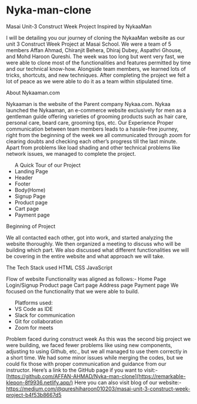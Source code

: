 # Nyka-man-clone
<p>Masai Unit-3 Construct Week Project Inspired by NykaaMan</p>
<p>I will be detailing you our journey of cloning the NykaaMan website as our unit 3 Construct Week Project at Masai School. We were a team of 5 members Affan Ahmad, Chiranjit Behera, Dhiraj Dubey, Aspathri Ghouse, and Mohd Haroon Qureshi.
The week was too long but went very fast, we were able to clone most of the functionalities and features permitted by time and our technical know-how. Alongside team members, we learned lots of tricks, shortcuts, and new techniques. After completing the project we felt a lot of peace as we were able to do it as a team within stipulated time.</p>

About Nykaaman.com
<p>Nykaaman is the website of the Parent company Nykaa.com. Nykaa launched the Nykaaman, an e-commerce website exclusively for men as a gentleman guide offering varieties of grooming products such as hair care, personal care, beard care, grooming tips, etc.
Our Experience
Proper communication between team members leads to a hassle-free journey, right from the beginning of the week we all communicated through zoom for clearing doubts and checking each other’s progress till the last minute. Apart from problems like load shading and other technical problems like network issues, we managed to complete the project.
</p>

<ul>
A Quick Tour of our Project
  <li>Landing Page</li>
   <li>Header</li>
  <li>Footer</li>
  <li>Body(Home)</li> 
  <li>Signup Page</li>
   <li>Product page</li>
   <li>Cart page</li>
   <li>Payment page</li></ul>
<p></p>

<p>Beginning of Project</p>

We all contacted each other, got into work, and started analyzing the website thoroughly. We then organized a meeting to discuss who will be building which part. We also discussed what different functionalities we will be covering in the entire website and what approach we will take.

The Tech Stack used
HTML
CSS
JavaScript

Flow of website
Functionality was aligned as follows:-
Home Page
Login/Signup
Product page
Cart page
Address page
Payment page
We focused on the functionality that we were able to build.

<ul>Platforms used:
  <li>VS Code as IDE</li>
   <li>Slack for communication</li> 
  <li>Git for collaboration</li> 
  <li>Zoom for meets</li>
</ul>

Problem faced during construct week
As this was the second big project we were building, we faced fewer problems like using new components, adjusting to using Github, etc., but we all managed to use them correctly in a short time. We had some minor issues while merging the codes, but we could fix those with proper communication and guidance from our instructor.
Here’s a link to the GitHub page if you want to visit:-
[https://github.com/AFFAN-AHMAD/Nyka-man-clone](https://remarkable-klepon-8f9936.netlify.app/)
Here you can also visit blog of our website:-
https://medium.com/@qureshiharoon010203/masai-unit-3-construct-week-project-b4f53b8667d5
